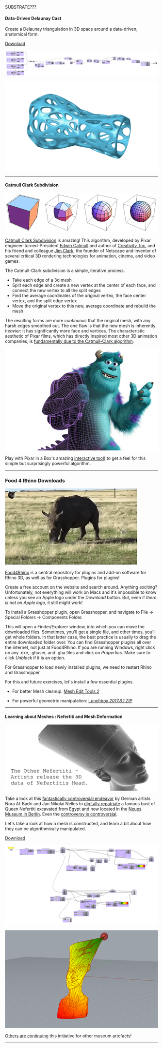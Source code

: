 SUBSTRATE???


#### Data-Driven Delaunay Cast

Create a Delaunay triangulation in 3D space around a data-driven, anatomical form.

[Download](delaunay-cast-definition.gh)

![Grasshopper Definition](delaunay-cast-grasshopper.png)

![Grasshopper Screenshot](delaunay-cast-screenshot.png)

-----

#### Catmull Clark Subdivision

![catmull clark](cc.png)

[Catmull Clark Subdivision](https://en.wikipedia.org/wiki/Catmull–Clark_subdivision_surface) is amazing! This algorithm, developed by Pixar engineer-turned-President [Edwin Catmull](https://en.wikipedia.org/wiki/Edwin_Catmull) and author of [Creativity, Inc.](https://www.amazon.com/Creativity-Inc-Overcoming-Unseen-Inspiration-ebook/dp/B00FUZQYBO) and his friend and colleague [Jim Clark](https://en.wikipedia.org/wiki/James_H._Clark), the founder of Netscape and inventor of several critical 3D rendering technologies for animation, cinema, and video games.

The Catmull-Clark subdivision is a simple, iterative process.

- Take each edge of a 3d mesh
- Split each edge and create a new vertex at the center of each face, and connect the new vertex to all the split edges
- Find the average coordinates of the original vertex, the face center vertex, and the split edge vertex
- Move the original vertex to this new, average coordinate and rebuild the mesh

The resulting forms are more *continuous* that the original mesh, with any harsh edges smoothed out. The one flaw is that the new mesh is inherently *heavier*: it has significantly more face and vertices. The characteristic aesthetic of Pixar films, which has directly inspired most other 3D animation companies, is [fundamentally due to the Catmull-Clark algorithm](https://graphics.pixar.com/library/Geri/paper.pdf).

![sulley](subD.jpg)

Play with Pixar in a Box's amazing [interactive tool](https://www.khanacademy.org/partner-content/pixar/modeling-character/modeling-subdivision/p/interactive-subdivision-in-3d)) to get a feel for this simple but surprisingly powerful algorithm.


-----


### Food 4 Rhino Downloads

![grass,right?](rhino.gif)

[Food4Rhino](http://www.food4rhino.com) is a central repository for plugins and add-on software for Rhino 3D, as well as for Grasshopper. Plugins for plugins! 

Create a free account on the website and search around. Anything exciting? Unfortunately, not everything will work on Macs and it's impossible to know unless you see an Apple logo under the *Download* button. But, even if *there is not an Apple logo*, it still might work!

To install a Grasshopper plugin, open Grasshopper, and navigate to File -> Special Folders -> Components Folder.

This will open a Finder/Explorer window, into which you can move the downloaded files. Sometimes, you'll get a single file, and other times, you'll get whole folders. In that latter case, the best practice is usually to drag the entire downloaded folder over. You can find Grasshopper plugins all over the internet, not just at Food4Rhino. If you are running Windows, right click on any .exe, .ghuser, and .gha files and click on *Properties*. Make sure to click *Unblock* if it is an option.

For Grasshopper to load newly installed plugins, we need to restart Rhino and Grasshopper. 

For this and future exercises, let's install a few essential plugins.

- For better Mesh cleanup: [Mesh Edit Tools *2*](https://www.food4rhino.com/app/meshedit)

- For powerful geometric manipulation: [Lunchbox *2017.8.1 ZIP*](https://www.food4rhino.com/app/lunchbox#)

-----


#### Learning about Meshes : Nefertiti and Mesh Deformation

![nef](nef.png)

Take a look at this [fantastically controversial endeavor](http://nefertitihack.alloversky.com) by German artists Nora Al-Badri and Jan Nikolai Nelles to [digitally repatriate](https://ncph.org/history-at-work/repatriation-and-decolonization/) a famous bust of Queen Nefertiti excavated from Egypt and now located in the [Neues Museum in Berlin](https://www.smb.museum/en/museums-institutions/neues-museum/collections-research/about-the-collection.html). Even the [controversy is controversial](https://hyperallergic.com/281739/could-the-nefertiti-scan-be-a-hoax-and-does-that-matter/). 

Let's take a look at how a mesh is constructed, and learn a bit about how they can be algorithmically manipulated.

[Download](deform-definition.gh)

![Grasshopper Definition](deform-grasshopper.png)

![Grasshopper Screenshot](deform-screenshot.png)

[Others are continuing](https://www.myminifactory.com/scantheworld/) this initiative for other museum artefacts!

-----
